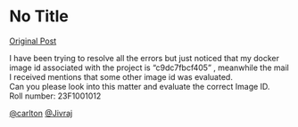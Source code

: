 # No Title

[Original Post](https://discourse.onlinedegree.iitm.ac.in/t/171141/205)

<p>I  have been trying to resolve all the errors but just noticed that my docker image id associated with the project is “c9dc7fbcf405” , meanwhile the mail I received mentions that some other image id was evaluated.<br>
Can you please look into this matter and evaluate the correct Image ID.<br>
Roll number: 23F1001012</p>
<p><a class="mention" href="/u/carlton">@carlton</a> <a class="mention" href="/u/jivraj">@Jivraj</a></p>